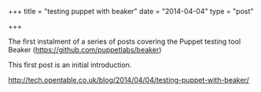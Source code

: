+++
title = "testing puppet with beaker"
date = "2014-04-04"
type = "post"

+++

The first instalment of a series of posts covering the Puppet testing tool Beaker (https://github.com/puppetlabs/beaker)

This first post is an initial introduction.

http://tech.opentable.co.uk/blog/2014/04/04/testing-puppet-with-beaker/
